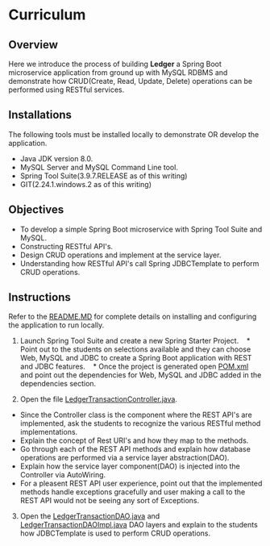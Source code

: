 # Curriculum

## Overview

Here we introduce the process of building **Ledger** a Spring Boot microservice application from ground up with MySQL RDBMS and demonstrate how CRUD(Create, Read, Update, Delete) 
operations can be performed using RESTful services.

## Installations

The following tools must be installed locally to demonstrate OR develop the application.

* Java JDK version 8.0.
* MySQL Server and MySQL Command Line tool.
* Spring Tool Suite(3.9.7.RELEASE as of this writing)
* GIT(2.24.1.windows.2 as of this writing)
 

## Objectives

* To develop a simple Spring Boot microservice with Spring Tool Suite and MySQL.
* Constructing RESTful API's.
* Design CRUD operations and implement at the service layer.
* Understanding how RESTful API's call Spring JDBCTemplate to perform CRUD operations.

## Instructions

Refer to the [README.MD](https://github.com/sriranjan-tadimari/LedgerApplication/blob/main/README.md) for complete details on installing and 
configuring the application to run locally.

 1. Launch Spring Tool Suite and create a new Spring Starter Project. 
   &nbsp;&nbsp;&nbsp;* Point out to the students on selections available and they can choose  Web, MySQL and JDBC to create a Spring Boot application with REST and JDBC features.
   &nbsp;&nbsp;&nbsp;* Once the project is generated open [POM.xml](https://github.com/sriranjan-tadimari/LedgerApplication/blob/main/pom.xml) and point out the dependencies for Web, MySQL and JDBC added in the dependencies section.

 2. Open the file [LedgerTransactionController.java](https://github.com/sriranjan-tadimari/LedgerApplication/blob/main/src/main/java/com/twou/ledgerapp/controller/LedgerTransactionController.java). 
   * Since the Controller class is the component where the REST API's are implemented, ask the students to recognize the various RESTful method implementations. 
   * Explain the concept of Rest URI's and how they map to the methods. 
   * Go through each of the REST API methods and explain how database operations are performed via a service layer abstraction(DAO).
   * Explain how the service layer component(DAO) is injected into the Controller via AutoWiring.
   * For a pleasent REST API user experience, point out that the implemented methods handle exceptions gracefully and user making a call to the REST API would not be seeing   any sort of Exceptions.

 3. Open the [LedgerTransactionDAO.java](https://github.com/sriranjan-tadimari/LedgerApplication/blob/main/src/main/java/com/twou/ledgerapp/dao/LedgerTransactionDAO.java) and [LedgerTransactionDAOImpl.java](https://github.com/sriranjan-tadimari/LedgerApplication/blob/main/src/main/java/com/twou/ledgerapp/dao/LedgerTransactionDAOImpl.java) DAO layers and explain to the students how JDBCTemplate is used to perform CRUD operations.
